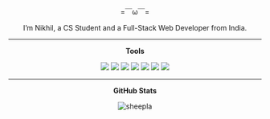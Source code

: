 <div align="center">

=￣ω￣=
  
I’m Nikhil, a CS Student and a Full-Stack Web Developer from India.

---

**Tools**

<img src="https://img.shields.io/static/v1?label=Main&message=Arch%20Linux%20(Primary)&color=5e81ac&style=flat-square"/>
<img src="https://img.shields.io/static/v1?label=Secondary&message=Windows%2011%20(Secondary)&color=5e81ac&style=flat-square"/> 
<img src="https://img.shields.io/static/v1?label=WM&message=i3&color=81a1c1&style=flat-square"/> 
<img src="https://img.shields.io/static/v1?label=Editor&message=VSCode&color=5e81ac&style=flat-square"/> 
<img src="https://img.shields.io/static/v1?label=Editor&message=NeoVim&color=8fbcbb&style=flat-square"/> 
<img src="https://img.shields.io/static/v1?label=Browser&message=Brave&color=bf616a&style=flat-square"/> 
<img src="https://img.shields.io/static/v1?label=Keyboard&message=HUO%20JI%20Z88&color=81a1c1&style=flat-square"/>

---

**GitHub Stats**

<img align="center" src="https://github-readme-stats.vercel.app/api?username=bonitoflakez&show_icons=true&locale=en&layout=compact&hide_border=true&theme=nord&show_icons=true&bg_color=181926&icon_color=88c0d0&text_color=88c0d0&title_color=5e81ac&count_private=true" alt="sheepla" href="https://github.com/bonitoflakez" />

</div>
